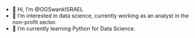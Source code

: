 - 👋 Hi, I’m @OGSwankISRAEL
- 👀 I’m interested in data science, currently working as an analyst in the non-profit sector.
- 🌱 I’m currently learning Python for Data Science.

